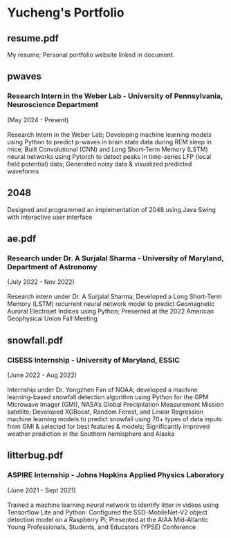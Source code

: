 # Yucheng's Portfolio

## resume.pdf
My resume; Personal portfolio website linked in document. 

## pwaves
### Research Intern in the Weber Lab - University of Pennsylvania, Neuroscience Department
(May  2024 - Present)<br /><br />
Research Intern in the Weber Lab; Developing machine learning models using Python to predict p-waves in brain state data during REM sleep in mice; Built Convolutional (CNN) and Long Short-Term Memory (LSTM) neural networks using Pytorch to detect peaks in time-series LFP (local field potential) data; Generated noisy data & visualized predicted waveforms

## 2048
Designed and programmed an implementation of 2048 using Java Swing with interactive user interface

## ae.pdf 
### Research under Dr. A Surjalal Sharma - University of Maryland, Department of Astronomy 
(July 2022 - Nov 2022)<br />
<br />
Research intern under Dr. A Surjalal Sharma; Developed a Long Short-Term Memory (LSTM) recurrent neural network model to predict Geomagnetic Auroral Electrojet Indices using Python; Presented at the 2022 American Geophysical Union Fall Meeting

## snowfall.pdf
### CISESS Internship - University of Maryland, ESSIC 
(June 2022 - Aug 2022) <br /> <br />
Internship under Dr. Yongzhen Fan of NOAA; developed a machine learning-based snowfall detection algorithm using Python for the GPM Microwave Imager (GMI), NASA’s Global Precipitation Measurement Mission satellite; Developed XGBoost, Random Forest, and Linear Regression machine learning models to predict snowfall using 70+ types of data inputs from GMI & selected for best features & models; Significantly improved weather prediction in the Southern hemisphere and Alaska

## litterbug.pdf
### ASPIRE Internship - Johns Hopkins Applied Physics Laboratory 
(June 2021 - Sept 2021)<br /> <br />
Trained a machine learning neural network to identify litter in videos using Tensorflow Lite and Python: Configured the SSD-MobileNet-V2 object detection model on a Raspberry Pi; Presented at the AIAA Mid-Atlantic Young Professionals, Students, and Educators (YPSE) Conference


